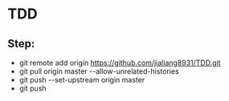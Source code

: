 # TDD

## Step:
- git remote add origin https://github.com/jialiang8931/TDD.git
- git pull origin master --allow-unrelated-histories
- git push --set-upstream origin master
- git push 
